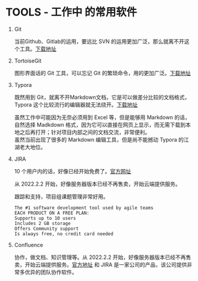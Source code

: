 # TOOLS - 工作中 的常用软件



1. Git

   当前Github、Gitlab的运用，要远比 SVN 的运用更加广泛，那么就离不开这个工具。[下载地址](https://git-scm.com/)

2. TortoiseGit

   图形界面话的 Git 工具，可以忘记 Git 的繁琐命令，用的更加广泛。[下载地址](https://tortoisegit.org/)

3. Typora

   既然用到 Git，就离不开Markdown文档，它是可以做差分比较的文档格式，Typora 这个比较流行的编辑器就无法绕开。[下载地址](https://typora.io/)

   虽然工作中可能因为无奈必须用到 Excel 等，但是能够用 Markdown 的话，自然选择 Madkdown 格式，因为它可以直接在网页上显示，而无需下载到本地之后再打开；针对项目内部之间的文档交流，非常便利。  
   虽然当前出现了很多的 Markdown 编辑工具，但是尚不能撼动 Typora 的江湖老大地位。
   
4. JIRA 
   
   10 个用户内的话，好像已经开始免费了。[官方网址](https://www.googleadservices.com/pagead/aclk?sa=L&ai=DChcSEwjX46f72sT7AhWJXWAKHTPhBbsYABABGgJ0bQ&ohost=www.google.com&cid=CAASJeRozyS63D09mbtDD3zllg8PD_9cYfZ8-4zd8_xU9v5UHulCF1k&sig=AOD64_2a6Uc7At95BMuhOJJcljMmIbSBiQ&q&adurl&ved=2ahUKEwjg4KD72sT7AhWEO3AKHQYKBBIQ0Qx6BAgJEAE)
   
   从 2022.2.2 开始，好像服务器版本已经不再售卖，开始云端提供服务。
   
   跟踪和支持，项目组课题管理非常好用。
   
   ```
   The #1 software development tool used by agile teams
   EACH PRODUCT ON A FREE PLAN:
   Supports up to 10 users
   Includes 2 GB storage
   Offers Community support
   Is always free, no credit card needed
   ```
   
5. Confluence

   协作，做文档、知识管理等。从 2022.2.2 开始，好像服务器版本已经不再售卖，开始云端提供服务。[官方地址](https://www.atlassian.com/purchase/product/confluence.ondemand)
   和 JIRA 是一家公司的产品，该公司提供非常多优异的团队协作软件。

